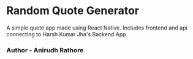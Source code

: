 # Random Quote Generator
A simple quote app made using React Native.
Includes frontend and api connecting to Harsh Kumar Jha's Backend App.
### Author - Anirudh Rathore 
